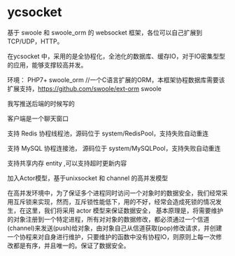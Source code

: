 # ycsocket
基于 swoole 和 swoole_orm 的 websocket 框架，各位可以自己扩展到 TCP/UDP，HTTP。

在ycsocket 中，采用的是全协程化，全池化的数据库、缓存IO，对于IO密集型型的应用，能够支撑较高并发。

环境：
PHP7+
swoole_orm   //一个C语言扩展的ORM，本框架协程数据库需要该扩展支持，https://github.com/swoole/ext-orm
swoole

我写推送后端的时候写的

客户端是一个聊天窗口

支持 Redis 协程线程池，源码位于 system/RedisPool，支持失败自动重连

支持 MySQL 协程连接池， 源码位于 system/MySQLPool，支持失败自动重连

支持共享内存 entity ,可以支持超时更新内容

加入Actor模型，基于unixsocket 和 channel 的高并发模型

   在高并发环境中，为了保证多个进程同时访问一个对象时的数据安全，我们经常采用互斥锁来实现，然而，互斥锁性能低下，用的不好，经常会造成死锁的情况发生，在这里，我们将采用 actor 模型来保证数据安全，
   基本原理是，将需要维护的对象注册到一个特定进程，所有对对象的数据修改，都必须通过一个信道(channel)来发送(push)给对象，由对象自己从信道获取(pop)修改请求，并创建一个协程来对自身进行维护，只要维护的函数中没有协程IO，则原则上每一次修改都是有序，并且唯一的。保证了数据安全。
